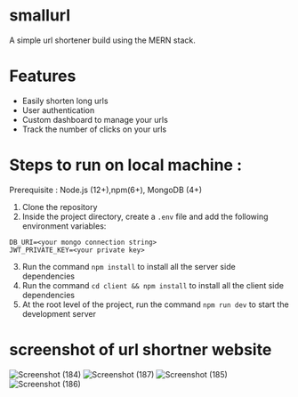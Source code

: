 # smallurl

A simple url shortener build using the MERN stack.

# Features

- Easily shorten long urls
- User authentication
- Custom dashboard to manage your urls
- Track the number of clicks on your urls

# Steps to run on local machine :

Prerequisite : Node.js (12+),npm(6+), MongoDB (4+)

1. Clone the repository
2. Inside the project directory, create a `.env` file and add the following environment variables:

```
DB_URI=<your mongo connection string>
JWT_PRIVATE_KEY=<your private key>

```

3. Run the command `npm install` to install all the server side dependencies
4. Run the command `cd client && npm install` to install all the client side dependencies
5. At the root level of the project, run the command `npm run dev` to start the development server

# screenshot of url shortner website

![Screenshot (184)](https://user-images.githubusercontent.com/43848221/236663584-ee0738c8-209d-4410-a165-40a038947dcb.png)
![Screenshot (187)](https://user-images.githubusercontent.com/43848221/236663598-87bc26f1-bedd-465d-bea8-6dfc09ad58cf.png)
![Screenshot (185)](https://user-images.githubusercontent.com/43848221/236663585-10eaa363-8088-4be1-a2bf-9fdc2deb50cf.png)
![Screenshot (186)](https://user-images.githubusercontent.com/43848221/236663590-14ded063-63ec-4a34-8f02-8df9415fb85e.png)
